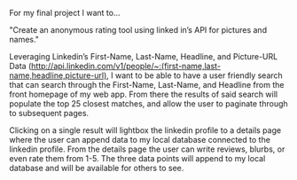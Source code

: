 For my final project I want to…

"Create an anonymous rating tool using linked in’s API for pictures and names."

Leveraging Linkedin’s First-Name, Last-Name, Headline, and Picture-URL Data (http://api.linkedin.com/v1/people/~:(first-name,last-name,headline,picture-url), I want to be able to have a user friendly search that can search through the First-Name, Last-Name, and Headline from the front homepage of my web app. From there the results of said search will populate the top 25 closest matches, and allow the user to paginate through to subsequent pages. 

Clicking on a single result will lightbox the linkedin profile to a details page where the user can append data to my local database connected to the linkedin profile. From the details page the user can write reviews, blurbs, or even rate them from 1-5. The three data points will append to my local database and will be available for others to see.
